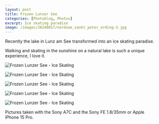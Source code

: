 ```yaml
---
layout: post
title: Frozen Lunzer See
categories: [Photoblog, Photos]
excerpt: Ice skating paradise
image: /images/20240817/nordsee_sankt_peter_ording-3.jpg
---
```


Recently the lake in Lunz am See transformed into an ice skating paradise.

Walking and skating in the sunshine on a natural lake is such a unique experience, I love it.

![Frozen Lunzer See - Ice Skating](../images/20250115/lunzer_see_frozen-1.jpg)

![Frozen Lunzer See - Ice Skating](../images/20250115/lunzer_see_frozen-2.jpg)

![Frozen Lunzer See - Ice Skating](../images/20250115/lunzer_see_frozen-3.jpg)

![Frozen Lunzer See - Ice Skating](../images/20250115/lunzer_see_frozen-4.jpg)

![Frozen Lunzer See - Ice Skating](../images/20250115/lunzer_see_frozen-5.jpg)



Pictures taken with the Sony A7C and the Sony FE 1.8/35mm or Apple iPhone 15 Pro.